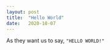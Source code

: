 ```yaml
---
layout: post
title:  "Hello World"
date:   2020-10-07 
---
```


As they want us to say, `"HELLO WORLD!"`